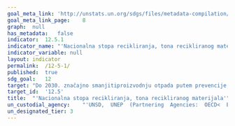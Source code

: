 ```yaml
---	
goal_meta_link:	'http://unstats.un.org/sdgs/files/metadata-compilation/Metadata-Goal-12.pdf'
goal_meta_link_page:	8
graph:	null
has_metadata:	false
indicator:	12.5.1
indicator_name:	"'Nacionalna stopa recikliranja, tona recikliranog materijala'"
indicator_variable:	null
layout:	indicator
permalink:	/12-5-1/
published:	true  
sdg_goal:	12
target:	"Do 2030. značajno smanjitiproizvodnju otpada putem prevencije, smanjenja, recikliranja i ponovne uporabe."
target_id:	'12.5'
title:	"'Nacionalna stopa recikliranja, tona recikliranog materijala'"
un_custodial_agency:	"'UNSD,  UNEP  (Partnering  Agencies:  OECD<  Eurostat)'"
un_designated_tier:	3
---	
```

